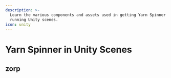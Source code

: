```yaml
---
description: >-
  Learn the various components and assets used in getting Yarn Spinner up and
  running Unity scenes.
icon: unity
---
```


# Yarn Spinner in Unity Scenes

## zorp
